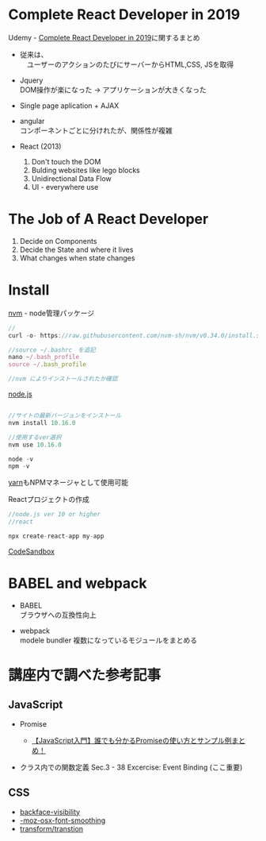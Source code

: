 # Complete React Developer in 2019

Udemy - [Complete React Developer in 2019](https://www.udemy.com/complete-react-developer-zero-to-mastery/)に関するまとめ

+ 従来は、  
　ユーザーのアクションのたびにサーバーからHTML,CSS, JSを取得

+ Jquery  
  DOM操作が楽になった -> アプリケーションが大きくなった

+ Single page aplication + AJAX

+ angular  
  コンポーネントごとに分けれたが、関係性が複雑

+ React (2013)
  1. Don't touch the DOM
  1. Bulding websites like lego blocks
  1. Unidirectional Data Flow
  1. UI - everywhere use


# The Job of A React Developer

1. Decide  on Components
1. Decide the State and where it lives
1. What changes when state changes

# Install

[nvm](https://github.com/nvm-sh/nvm) - node管理パッケージ

```javascript
//
curl -o- https://raw.githubusercontent.com/nvm-sh/nvm/v0.34.0/install.sh | bash

//source ~/.bashrc　を追記
nano ~/.bash_profile
source ~/.bash_profile

//nvm によりインストールされたか確認
```

[node.js](https://nodejs.org/ja/)
```javascript

//サイトの最新バージョンをインストール
nvm install 10.16.0

//使用するver選択
nvm use 10.16.0

node -v
npm -v
```

[yarn](https://yarnpkg.com/lang/ja/docs/install/#mac-stabl)もNPMマネージャとして使用可能  

Reactプロジェクトの作成

```javascript
//node.js ver 10 or higher
//react

npx create-react-app my-app
```

[CodeSandbox](https://codesandbox.io/)

# BABEL and webpack

+ BABEL  
  ブラウザへの互換性向上

+ webpack  
  modele bundler
  複数になっているモジュールをまとめる

# 講座内で調べた参考記事

## JavaScript

+ Promise
  + [【JavaScript入門】誰でも分かるPromiseの使い方とサンプル例まとめ！](https://www.sejuku.net/blog/52314)

+ クラス内での関数定義 Sec.3 - 38 Excercise: Event Binding (ここ重要)

## CSS

+ [backface-visibility](https://dekiru.net/article/13256/)
+ [-moz-osx-font-smoothing](http://chocolu.net/blog/?p=312)
+ [transform/transtion](https://takuo4649design.com/weblog/note/archives/8933)